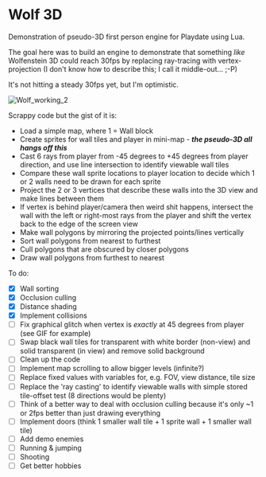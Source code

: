# Wolf 3D
Demonstration of pseudo-3D first person engine for Playdate using Lua.

The goal here was to build an engine to demonstrate that something _like_ Wolfenstein 3D could reach 30fps by replacing ray-tracing with vertex-projection (I don't know how to describe this; I call it middle-out... ;-P)

It's not hitting a steady 30fps yet, but I'm optimistic.

![Wolf_working_2](https://user-images.githubusercontent.com/79881777/184538742-9b8b7a6c-8394-4648-9e85-815616f580a9.gif)

Scrappy code but the gist of it is:
* Load a simple map, where 1 = Wall block
* Create sprites for wall tiles and player in mini-map - **_the pseudo-3D all hangs off this_**
* Cast 6 rays from player from -45 degrees to +45 degrees from player direction, and use line intersection to identify viewable wall tiles
* Compare these wall sprite locations to player location to decide which 1 or 2 walls need to be drawn for each sprite
* Project the 2 or 3 vertices that describe these walls into the 3D view and make lines between them
* If vertex is behind player/camera then weird shit happens, intersect the wall with the left or right-most rays from the player and shift the vertex back to the edge of the screen view
* Make wall polygons by mirroring the projected points/lines vertically
* Sort wall polygons from nearest to furthest
* Cull polygons that are obscured by closer polygons 
* Draw wall polygons from furthest to nearest

To do:
- [X] Wall sorting
- [X] Occlusion culling
- [X] Distance shading
- [X] Implement collisions
- [ ] Fix graphical glitch when vertex is _exactly_ at 45 degrees from player (see GIF for example)
- [ ] Swap black wall tiles for transparent with white border (non-view) and solid transparent (in view) and remove solid background
- [ ] Clean up the code
- [ ] Implement map scrolling to allow bigger levels (infinite?)
- [ ] Replace fixed values with variables for, e.g. FOV, view distance, tile size
- [ ] Replace the 'ray casting' to identify viewable walls with simple stored tile-offset test (8 directions would be plenty)
- [ ] Think of a better way to deal with occlusion culling because it's only ~1 or 2fps better than just drawing everything
- [ ] Implement doors (think 1 smaller wall tile + 1 sprite wall + 1 smaller wall tile)
- [ ] Add demo enemies
- [ ] Running & jumping
- [ ] Shooting
- [ ] Get better hobbies
